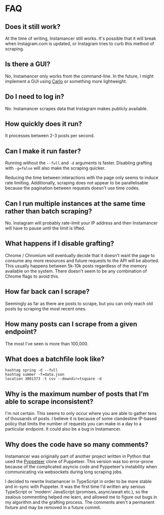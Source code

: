 # FAQ
## Does it still work?
At the time of writing, Instamancer still works. It's possible that it will break when Instagram.com is updated, or Instagram tries to curb this method of scraping.

## Is there a GUI?
No, Instamancer only works from the command-line. In the future, I might implement a GUI using [Carlo](https://github.com/GoogleChromeLabs/carlo) or something more lightweight.

## Do I need to log in?
No. Instamancer scrapes data that Instagram makes publicly available.

## How quickly does it run?
It processes between 2-3 posts per second. 

## Can I make it run faster?
Running without the `--full` and `-d` arguments is faster. Disabling grafting with `-g=false` will also make the scraping quicker.

Reducing the time between interactions with the page only seems to induce rate limiting. Additionally, scraping does not appear to be parallelisable because the pagination between requests doesn't use time codes.

## Can I run multiple instances at the same time rather than batch scraping?
No. Instagram will probably rate-limit your IP address and then Instamancer will have to pause until the limit is lifted.

## What happens if I disable grafting?
Chrome / Chromium will eventually decide that it doesn't want the page to consume any more resources and future requests to the API will be aborted. This usually happens between 5k-10k posts regardless of the memory available on the system. There doesn't seem to be any combination of Chrome flags to avoid this.

## How far back can I scrape?
Seemingly as far as there are posts to scrape, but you can only reach old posts by scraping the most recent ones.

## How many posts can I scrape from a given endpoint?
The most I've seen is more than 100,000.

## What does a batchfile look like?
```
hashtag spring -d --full
hashtag summer -f=data.json
location 3001373 -t csv --downdir=tsquare -d
```

## Why is the maximum number of posts that I'm able to scrape inconsistent?
I'm not certain. This seems to only occur where you are able to gather tens of thousands of posts. I believe it is because of some clandestine IP-based policy that limits the number of requests you can make in a day to a particular endpoint. It could also be a bug in Instamancer.

## Why does the code have so many comments?
Instamancer was originally part of another project written in Python that used the [Pyppeteer](https://github.com/miyakogi/pyppeteer) clone of Puppeteer. This version was too error-prone because of the complicated asyncio code and Pyppeteer's instability when communicating via websockets during long scraping jobs. 

I decided to rewrite Instamancer in TypeScript in order to be more stable and in-sync with Puppeter. It was the first time I'd written any serious TypeScript or 'modern' JavaScript (promises, async/await etc.), so the zealous commenting helped me learn, and allowed me to figure out bugs in my algorithm and the grafting process. The comments aren't a permanent fixture and may be removed in a future commit.

